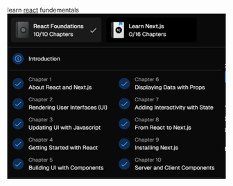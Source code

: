

<span>learn <a href="https://nextjs.org/learn/react-foundations">
react</a> fundementals</span> 
![list of chapters to complete React Foundations course](image.png)